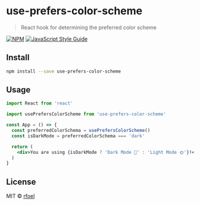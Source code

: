 # use-prefers-color-scheme

> React hook for determining the preferred color scheme

[![NPM](https://img.shields.io/npm/v/use-prefers-color-scheme.svg)](https://www.npmjs.com/package/use-prefers-color-scheme)
[![JavaScript Style Guide](https://img.shields.io/badge/code_style-standard-brightgreen.svg)](https://standardjs.com)

## Install

```bash
npm install --save use-prefers-color-scheme
```

## Usage

```jsx
import React from 'react'

import usePrefersColorScheme from 'use-prefers-color-scheme'

const App = () => {
  const preferredColorSchema = usePrefersColorScheme()
  const isDarkMode = preferredColorSchema === 'dark'

  return (
    <div>You are using {isDarkMode ? 'Dark Mode 🌚' : 'Light Mode 🌞'}!</div>
  )
}
```

## License

MIT © [rfoel](https://github.com/rfoel)
